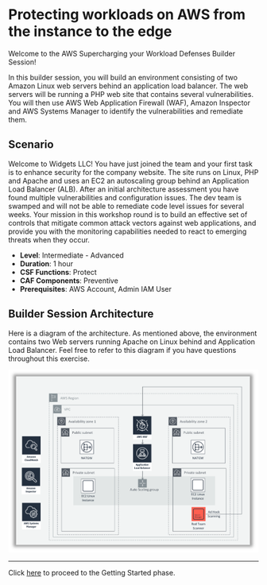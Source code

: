 # Protecting workloads on AWS from the instance to the edge

Welcome to the AWS Supercharging your Workload Defenses Builder Session!

In this builder session, you will build an environment consisting of two Amazon Linux web servers behind an application load balancer. The web servers will be running a PHP web site that contains several vulnerabilities. You will then use AWS Web Application Firewall (WAF), Amazon Inspector and AWS Systems Manager to identify the vulnerabilities and remediate them. 

## Scenario

Welcome to Widgets LLC! You have just joined the team and your first task is to enhance security for the company website. The site runs on Linux, PHP and Apache and uses an EC2 an autoscaling group behind an Application Load Balancer (ALB). After an initial architecture assessment you have found multiple vulnerabilities and configuration issues. The dev team is swamped and will not be able to remediate code level issues for several weeks. Your mission in this workshop round is to build an effective set of controls that mitigate common attack vectors against web applications, and provide you with the monitoring capabilities needed to react to emerging threats when they occur.


* **Level**: Intermediate - Advanced
* **Duration**: 1 hour
* **CSF Functions**: Protect
* **CAF Components**: Preventive
* **Prerequisites**: AWS Account, Admin IAM User

## Builder Session Architecture

Here is a diagram of the architecture.  As mentioned above, the environment contains two Web servers running Apache on Linux behind and Application Load Balancer.  Feel free to refer to this diagram if you have questions throughout this exercise. 

![Workshop Architecture](images/pww-diagram.png)

---

Click [here](getting-started.md) to proceed to the Getting Started phase.
